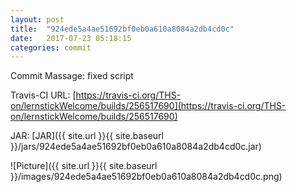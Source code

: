 ```yaml
---
layout: post
title:  "924ede5a4ae51692bf0eb0a610a8084a2db4cd0c"
date:   2017-07-23 05:18:15
categories: commit
---
```


Commit Massage: fixed script  

Travis-CI URL: [https://travis-ci.org/THS-on/lernstickWelcome/builds/256517690](https://travis-ci.org/THS-on/lernstickWelcome/builds/256517690)

JAR: [JAR]({{ site.url }}{{ site.baseurl }}/jars/924ede5a4ae51692bf0eb0a610a8084a2db4cd0c.jar)

![Picture]({{ site.url }}{{ site.baseurl }}/images/924ede5a4ae51692bf0eb0a610a8084a2db4cd0c.png)

